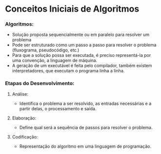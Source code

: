 # Conceitos Iniciais de Algoritmos

### Algoritmos:

- Solução proposta sequencialmente ou em paralelo para resolver um problema
- Pode ser estruturado como um passo a passo para resolver o problema (fluxograma, pseudocódigo, etc.)
- Para que a solução possa ser executada, é preciso representá-la por uma convenção, a linguagem de máquina.
- A geração de um executável é feita pelo compilador, também existem interpretadores, que executam o programa linha a linha.

### Etapas do Desenvolvimento:

1. Análise:
   - Identifica o problema a ser resolvido, as entradas necessárias e a partir delas, o processamento e saída. 

2. Elaboração:
   - Define qual será a sequência de passos para resolver o problema.

3. Codificação:
   - Representação do algoritmo em uma linguagem de programação.